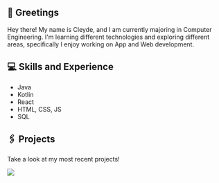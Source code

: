 ## 📌 Greetings
Hey there! My name is Cleyde, and I am currently majoring in Computer Engineering.
I'm learning different technologies and exploring different areas, specifically I enjoy working on App and Web development.

## 💻 Skills and Experience
* Java
* Kotlin
* React
* HTML, CSS, JS
* SQL

## 🖇️ Projects
Take a look at my most recent projects!

<img src = "https://github-readme-stats.vercel.app/api/top-langs/?username=cleyde-varela&layout=compact">
